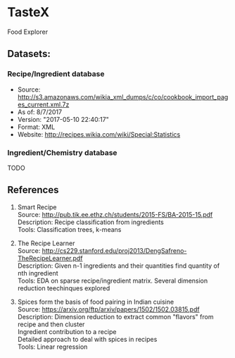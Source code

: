 # TasteX
Food Explorer

## Datasets:

### Recipe/Ingredient database
- Source: http://s3.amazonaws.com/wikia_xml_dumps/c/co/cookbook_import_pages_current.xml.7z
- As of: 8/7/2017
- Version: "2017-05-10 22:40:17"
- Format: XML
- Website: http://recipes.wikia.com/wiki/Special:Statistics


### Ingredient/Chemistry database
TODO








## References

1. Smart Recipe  
   Source: http://pub.tik.ee.ethz.ch/students/2015-FS/BA-2015-15.pdf  
   Description: Recipe classification from ingredients  
   Tools: Classification trees, k-means

2. The Recipe Learner  
   Source: http://cs229.stanford.edu/proj2013/DengSafreno-TheRecipeLearner.pdf  
   Description: Given n-1 ingredients and their quantities find quantity of nth ingredient  
   Tools: EDA on sparse recipe/ingredient matrix. Several dimension reduction teechinques explored  

3. Spices form the basis of food pairing in Indian cuisine  
   Source: https://arxiv.org/ftp/arxiv/papers/1502/1502.03815.pdf  
   Description: Dimension reduction to extract common "flavors" from recipe and then cluster  
      Ingredient contribution to a recipe  
      Detailed approach to deal with spices in recipes  
   Tools: Linear regression


